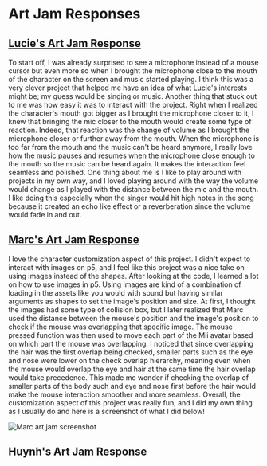 # Art Jam Responses

## [Lucie's Art Jam Response](https://luciee246.github.io/cart253/topics/art-jam/)
To start off, I was already surprised to see a microphone instead of a mouse cursor but even more so when I brought the microphone close to the mouth of the character on the screen and music started playing. I think this was a very clever project that helped me have an idea of what Lucie's interests might be; my guess would be singing or music. Another thing that stuck out to me was how easy it was to interact with the project. Right when I realized the character's mouth got bigger as I brought the microphone closer to it, I knew that bringing the mic closer to the mouth would create some type of reaction. Indeed, that reaction was the change of volume as I brought the microphone closer or further away from the mouth. When the microphone is too far from the mouth and the music can't be heard anymore, I really love how the music pauses and resumes when the microphone close enough to the mouth so the music can be heard again. It makes the interaction feel seamless and polished.
One thing about me is I like to play around with projects in my own way, and I loved playing around with the way the volume would change as I played with the distance between the mic and the mouth. I like doing this especially when the singer would hit high notes in the song because it created an echo like effect or a reverberation since the volume would fade in and out.


## [Marc's Art Jam Response](https://coolusermarco.github.io/cart253/CART%20253%20Pippins/art%20jam%20project%20self%20portrait%20marc%20pilliot/index.html)
I love the character customization aspect of this project. I didn't expect to interact with images on p5, and I feel like this project was a nice take on using images instead of the shapes. After looking at the code, I learned a lot on how to use images in p5. Using images are kind of a combination of loading in the assets like you would with sound but having similar arguments as shapes to set the image's position and size. At first, I thought the images had some type of collision box, but I later realized that Marc used the distance between the mouse's position and the image's position to check if the mouse was overlapping that specific image. The mouse pressed function was then used to move each part of the Mii avatar based on which part the mouse was overlapping. I noticed that since overlapping the hair was the first overlap being checked, smaller parts such as the eye and nose were lower on the check overlap hierarchy, meaning even when the mouse would overlap the eye and hair at the same time the hair overlap would take precedence. This made me wonder if checking the overlap of smaller parts of the body such and eye and nose first before the hair would make the mouse interaction smoother and more seamless. Overall, the customization aspect of this project was really fun, and I did my own thing as I usually do and here is a screenshot of what I did below!

![Marc art jam screenshot](/marc-art-jam.png)

## Huynh's Art Jam Response